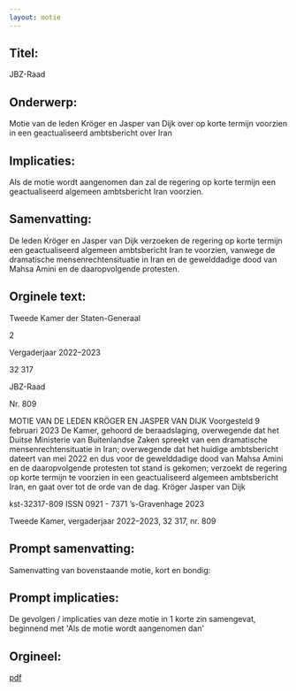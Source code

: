 ```yaml
---
layout: motie
---
```

## Titel:
JBZ-Raad
## Onderwerp:
Motie van de leden Kröger en Jasper van Dijk over op korte termijn voorzien in een geactualiseerd ambtsbericht over Iran
## Implicaties:

Als de motie wordt aangenomen dan zal de regering op korte termijn een geactualiseerd algemeen ambtsbericht Iran voorzien.
## Samenvatting:

De leden Kröger en Jasper van Dijk verzoeken de regering op korte termijn een geactualiseerd algemeen ambtsbericht Iran te voorzien, vanwege de dramatische mensenrechtensituatie in Iran en de gewelddadige dood van Mahsa Amini en de daaropvolgende protesten.
## Orginele text:


Tweede Kamer der Staten-Generaal

2

Vergaderjaar 2022–2023

32 317

JBZ-Raad

Nr. 809

MOTIE VAN DE LEDEN KRÖGER EN JASPER VAN DIJK
Voorgesteld 9 februari 2023
De Kamer,
gehoord de beraadslaging,
overwegende dat het Duitse Ministerie van Buitenlandse Zaken spreekt
van een dramatische mensenrechtensituatie in Iran;
overwegende dat het huidige ambtsbericht dateert van mei 2022 en dus
voor de gewelddadige dood van Mahsa Amini en de daaropvolgende
protesten tot stand is gekomen;
verzoekt de regering op korte termijn te voorzien in een geactualiseerd
algemeen ambtsbericht Iran,
en gaat over tot de orde van de dag.
Kröger
Jasper van Dijk

kst-32317-809
ISSN 0921 - 7371
’s-Gravenhage 2023

Tweede Kamer, vergaderjaar 2022–2023, 32 317, nr. 809


## Prompt samenvatting:
Samenvatting van bovenstaande motie, kort en bondig:


## Prompt implicaties:
De gevolgen / implicaties van deze motie in 1 korte zin samengevat, beginnend met 'Als de motie wordt aangenomen dan' 

## Orgineel:
[pdf](https://gegevensmagazijn.tweedekamer.nl/OData/v4/2.0/Document(6715e648-7e92-4ecc-ba6f-1daacf94294a)/resource)
